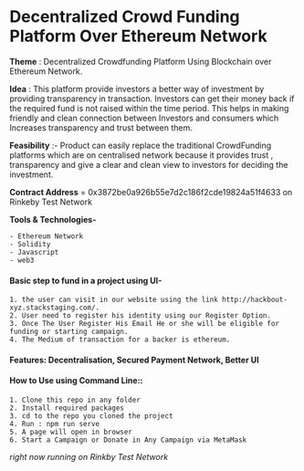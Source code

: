 # Decentralized Crowd Funding Platform Over Ethereum Network


**Theme** : Decentralized Crowdfunding Platform Using Blockchain over Ethereum Network. 

**Idea** : This platform provide investors a better way of investment by providing transparency in transaction. Investors can get their money back if the required fund is not raised within the time period. This helps in making friendly and clean connection between Investors and consumers which Increases transparency and trust between them. 

**Feasibility** :- Product can easily replace the traditional CrowdFunding platforms which are on centralised network because it provides trust , transparency and give a clear and clean view to investors for deciding the investment.


**Contract Address** = 0x3872be0a926b55e7d2c186f2cde19824a51f4633 on Rinkeby Test Network

**Tools & Technologies-** 
```
- Ethereum Network 
- Solidity 
- Javascript 
- web3
```

#### Basic step to fund in a project using UI-
```
1. the user can visit in our website using the link http://hackbout-xyz.stackstaging.com/.
2. User need to register his identity using our Register Option.
3. Once The User Register His Email He or she will be eligible for funding or starting campaign.
4. The Medium of transaction for a backer is ethereum.
```

#### Features: Decentralisation, Secured Payment Network, Better UI

#### How to Use using Command Line:: 
```
1. Clone this repo in any folder
2. Install required packages
3. cd to the repo you cloned the project
4. Run : npm run serve
5. A page will open in browser 
6. Start a Campaign or Donate in Any Campaign via MetaMask
```

*right now running on Rinkby Test Network*
